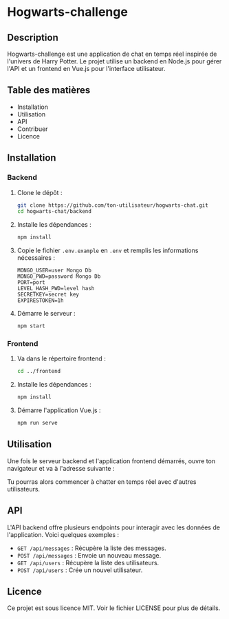 # Hogwarts-challenge

## Description
Hogwarts-challenge est une application de chat en temps réel inspirée de l'univers de Harry Potter. Le projet utilise un backend en Node.js pour gérer l'API et un frontend en Vue.js pour l'interface utilisateur.

## Table des matières
- Installation
- Utilisation
- API
- Contribuer
- Licence

## Installation

### Backend
1. Clone le dépôt :
    ```bash
    git clone https://github.com/ton-utilisateur/hogwarts-chat.git
    cd hogwarts-chat/backend
    ```
2. Installe les dépendances :
    ```bash
    npm install
    ```
3. Copie le fichier `.env.example` en `.env` et remplis les informations nécessaires :
    ```env
    MONGO_USER=user Mongo Db
    MONGO_PWD=password Mongo Db
    PORT=port
    LEVEL_HASH_PWD=level hash
    SECRETKEY=secret key
    EXPIRESTOKEN=1h
    ```
4. Démarre le serveur :
    ```bash
    npm start
    ```

### Frontend
1. Va dans le répertoire frontend :
    ```bash
    cd ../frontend
    ```
2. Installe les dépendances :
    ```bash
    npm install
    ```
3. Démarre l'application Vue.js :
    ```bash
    npm run serve
    ```

## Utilisation
Une fois le serveur backend et l'application frontend démarrés, ouvre ton navigateur et va à l'adresse suivante :

Tu pourras alors commencer à chatter en temps réel avec d'autres utilisateurs.

## API
L'API backend offre plusieurs endpoints pour interagir avec les données de l'application. Voici quelques exemples :

- `GET /api/messages` : Récupère la liste des messages.
- `POST /api/messages` : Envoie un nouveau message.
- `GET /api/users` : Récupère la liste des utilisateurs.
- `POST /api/users` : Crée un nouvel utilisateur.

## Licence
Ce projet est sous licence MIT. Voir le fichier LICENSE pour plus de détails.


